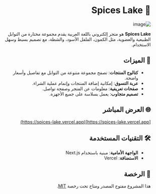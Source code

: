 <div dir="rtl">

# 🌿 Spices Lake

![image](https://northfoodsco.com/wp-content/uploads/2018/05/Spices-BG.jpg)

**Spices Lake** هو متجر إلكتروني باللغة العربية يقدم مجموعة مختارة من التوابل الطبيعية والعضوية، مثل الكمون، الفلفل الأسود، والشطة، مع تصميم بسيط وسهل الاستخدام.

## 🛒 الميزات

- **كتالوج المنتجات**: تصفح مجموعة متنوعة من التوابل مع تفاصيل وأسعار واضحة.
- **عربة التسوق**: إمكانية إضافة المنتجات وإتمام عملية الشراء.
- **صفحات تعريفية**: معلومات عن المتجر وصفحة تواصل.
- **تصميم متجاوب**: يعمل بسلاسة على جميع الأجهزة.

## 🌐 العرض المباشر

[https://spices-lake.vercel.app](https://spices-lake.vercel.app)

## 🛠️ التقنيات المستخدمة

- **الواجهة الأمامية**: مبنية باستخدام Next.js
- **الاستضافة**: Vercel

## 📄 الرخصة

هذا المشروع مفتوح المصدر ومتاح تحت رخصة [MIT](LICENSE).

</div>
